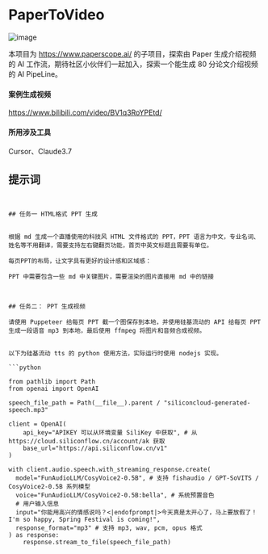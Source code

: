 # PaperToVideo

![image](https://github.com/user-attachments/assets/fb5d71eb-eaf7-4b9b-ba3d-590c4adb5849)


本项目为 https://www.paperscope.ai/ 的子项目，探索由 Paper 生成介绍视频的 AI 工作流，期待社区小伙伴们一起加入，探索一个能生成 80 分论文介绍视频的 AI PipeLine。

#### 案例生成视频

https://www.bilibili.com/video/BV1q3RoYPEtd/

#### 所用涉及工具

Cursor、Claude3.7


## 提示词

```text


## 任务一 HTML格式 PPT 生成


根据 md 生成一个直播使用的科技风 HTML 文件格式的 PPT，PPT 语言为中文，专业名词、姓名等不用翻译，需要支持左右键翻页功能，首页中英文标题且需要有单位。

每页PPT的布局，让文字具有更好的设计感和区域感：

PPT 中需要包含一些 md 中关键图片，需要渲染的图片直接用 md 中的链接



## 任务二： PPT 生成视频

请使用 Puppeteer 给每页 PPT 截一个图保存到本地，并使用硅基流动的 API 给每页 PPT 生成一段语音 mp3 到本地，最后使用 ffmpeg 将图片和音频合成视频。


以下为硅基流动 tts 的 python 使用方法，实际运行时使用 nodejs 实现。

```python

from pathlib import Path
from openai import OpenAI

speech_file_path = Path(__file__).parent / "siliconcloud-generated-speech.mp3"

client = OpenAI(
    api_key="APIKEY 可以从环境变量 SiliKey 中获取", # 从 https://cloud.siliconflow.cn/account/ak 获取
    base_url="https://api.siliconflow.cn/v1"
)

with client.audio.speech.with_streaming_response.create(
  model="FunAudioLLM/CosyVoice2-0.5B", # 支持 fishaudio / GPT-SoVITS / CosyVoice2-0.5B 系列模型
  voice="FunAudioLLM/CosyVoice2-0.5B:bella", # 系统预置音色
  # 用户输入信息
  input="你能用高兴的情感说吗？<|endofprompt|>今天真是太开心了，马上要放假了！I'm so happy, Spring Festival is coming!",
  response_format="mp3" # 支持 mp3, wav, pcm, opus 格式
) as response:
    response.stream_to_file(speech_file_path)



```
